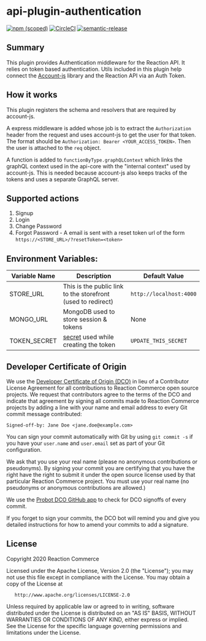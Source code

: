 # api-plugin-authentication

[![npm (scoped)](https://img.shields.io/npm/v/@brian-demo-050822/api-plugin-authentication.svg)](https://www.npmjs.com/package/@brian-demo-050822/api-plugin-authentication)
[![CircleCI](https://circleci.com/gh/reactioncommerce/api-plugin-authentication.svg?style=svg)](https://circleci.com/gh/reactioncommerce/api-plugin-authentication)
[![semantic-release](https://img.shields.io/badge/%20%20%F0%9F%93%A6%F0%9F%9A%80-semantic--release-e10079.svg)](https://github.com/semantic-release/semantic-release)

## Summary

This plugin provides Authentication middleware for the Reaction API. It relies on token based authentication.
Utils included in this plugin help connect the [Account-js](https://www.accountsjs.com/) library and the Reaction API via an Auth Token.

## How it works

This plugin registers the schema and resolvers that are required by account-js.

A express middleware is added whose job is to extract the `Authorization` header from the request and uses account-js to get the user for that token. The format should be `Authorization: Bearer <YOUR_ACCESS_TOKEN>`. Then the user is attached to the `req` object.

A function is added to `functionByType.graphQLContext` which links the graphQL context used in the api-core with the "internal context" used by account-js. This is needed because account-js also keeps tracks of the tokens and uses a separate GraphQL server.

## Supported actions

1. Signup
2. Login
3. Change Password
4. Forgot Password - A email is sent with a reset token url of the form `https://<STORE_URL>/?resetToken=<token>`

## Environment Variables:

| Variable Name | Description                                                                                                                     | Default Value           |
| ------------- | ------------------------------------------------------------------------------------------------------------------------------- | ----------------------- |
| STORE_URL     | This is the public link to the storefront (used to redirect)                                                                    | `http://localhost:4000` |
| MONGO_URL     | MongoDB used to store session & tokens                                                                                          | None                    |
| TOKEN_SECRET  | [secret](https://www.accountsjs.com/docs/api/server/interfaces/accountsserveroptions#tokensecret) used while creating the token | `UPDATE_THIS_SECRET`    |

## Developer Certificate of Origin

We use the [Developer Certificate of Origin (DCO)](https://developercertificate.org/) in lieu of a Contributor License Agreement for all contributions to Reaction Commerce open source projects. We request that contributors agree to the terms of the DCO and indicate that agreement by signing all commits made to Reaction Commerce projects by adding a line with your name and email address to every Git commit message contributed:

```
Signed-off-by: Jane Doe <jane.doe@example.com>
```

You can sign your commit automatically with Git by using `git commit -s` if you have your `user.name` and `user.email` set as part of your Git configuration.

We ask that you use your real name (please no anonymous contributions or pseudonyms). By signing your commit you are certifying that you have the right have the right to submit it under the open source license used by that particular Reaction Commerce project. You must use your real name (no pseudonyms or anonymous contributions are allowed.)

We use the [Probot DCO GitHub app](https://github.com/apps/dco) to check for DCO signoffs of every commit.

If you forget to sign your commits, the DCO bot will remind you and give you detailed instructions for how to amend your commits to add a signature.

## License

Copyright 2020 Reaction Commerce

Licensed under the Apache License, Version 2.0 (the "License");
you may not use this file except in compliance with the License.
You may obtain a copy of the License at

       http://www.apache.org/licenses/LICENSE-2.0

Unless required by applicable law or agreed to in writing, software
distributed under the License is distributed on an "AS IS" BASIS,
WITHOUT WARRANTIES OR CONDITIONS OF ANY KIND, either express or implied.
See the License for the specific language governing permissions and
limitations under the License.
